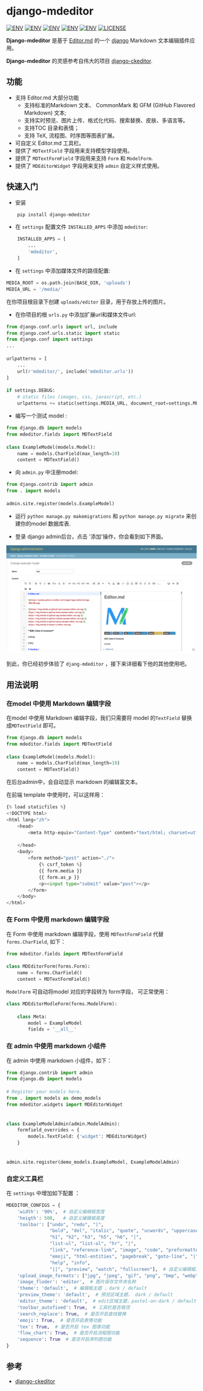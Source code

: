 
# django-mdeditor


[![ENV](https://img.shields.io/badge/release-v0.1.1-blue.svg)](https://github.com/pylixm/django-mdeditor)
[![ENV](https://img.shields.io/badge/中文文档-v0.1.1-blue.svg)](./README_CN.md)
[![ENV](https://img.shields.io/badge/gitter-v0.1.1-blue.svg)](https://gitter.im/django-mdeditor/Lobby)
[![ENV](https://img.shields.io/badge/python-2.x/3.x-green.svg)](https://github.com/pylixm/django-mdeditor)
[![ENV](https://img.shields.io/badge/django-1.7+-green.svg)](https://github.com/pylixm/django-mdeditor)
[![LICENSE](https://img.shields.io/badge/license-GPL3.0-green.svg)](https://github.com/pylixm/django-mdeditor/master/LICENSE.txt)


**Django-mdeditor** 是基于 [Editor.md](https://github.com/pandao/editor.md) 的一个 [django](djangoproject.com) Markdown 文本编辑插件应用。

**Django-mdeditor** 的灵感参考自伟大的项目 [django-ckeditor](https://github.com/django-ckeditor/django-ckeditor).

## 功能

- 支持 Editor.md 大部分功能 
    - 支持标准的Markdown 文本、 CommonMark 和 GFM (GitHub Flavored Markdown) 文本;
    - 支持实时预览、图片上传、格式化代码、搜索替换、皮肤、多语言等。
    - 支持TOC 目录和表情；
    - 支持 TeX, 流程图、时序图等图表扩展。
- 可自定义 Editor.md 工具栏。 
- 提供了 `MDTextField` 字段用来支持模型字段使用。
- 提供了 `MDTextFormField` 字段用来支持 `Form` 和 `ModelForm`.
- 提供了 `MDEditorWidget` 字段用来支持 `admin` 自定义样式使用。


## 快速入门

- 安装
```bash
    pip install django-mdeditor
```

- 在 `settings` 配置文件 `INSTALLED_APPS` 中添加 `mdeditor`:
```python
    INSTALLED_APPS = [
        ...
        'mdeditor',
    ]
```

- 在 `settings` 中添加媒体文件的路径配置:
```python
MEDIA_ROOT = os.path.join(BASE_DIR, 'uploads')
MEDIA_URL = '/media/'

```
在你项目根目录下创建 `uploads/editor` 目录，用于存放上传的图片。  

- 在你项目的根 `urls.py` 中添加扩展url和媒体文件url:
```python
from django.conf.urls import url, include
from django.conf.urls.static import static
from django.conf import settings
...

urlpatterns = [
    ...
    url(r'mdeditor/', include('mdeditor.urls'))
]

if settings.DEBUG:
    # static files (images, css, javascript, etc.)
    urlpatterns += static(settings.MEDIA_URL, document_root=settings.MEDIA_ROOT)

```

- 编写一个测试 model :
```python
from django.db import models
from mdeditor.fields import MDTextField

class ExampleModel(models.Model):
    name = models.CharField(max_length=10)
    content = MDTextField()
```

- 向 `admin.py` 中注册model:
```python
from django.contrib import admin
from . import models

admin.site.register(models.ExampleModel)

```

- 运行 `python manage.py makemigrations` 和 `python manage.py migrate` 来创建你的model 数据库表.

- 登录 django admin后台，点击 '添加'操作，你会看到如下界面。 

![](/screenshot/admin-example.png)

到此，你已经初步体验了 `djang-mdeditor` ，接下来详细看下他的其他使用吧。

## 用法说明

### 在model 中使用 Markdown 编辑字段

在model 中使用 Markdown 编辑字段，我们只需要将 model 的`TextField` 替换成`MDTextField` 即可。

```python
from django.db import models
from mdeditor.fields import MDTextField

class ExampleModel(models.Model):
    name = models.CharField(max_length=10)
    content = MDTextField()
```

在后台admin中，会自动显示 markdown 的编辑富文本。

在前端 template 中使用时，可以这样用：
```python
{% load staticfiles %}
<!DOCTYPE html>
<html lang="zh">
    <head>
        <meta http-equiv="Content-Type" content="text/html; charset=utf-8" />

    </head>
    <body>
        <form method="post" action="./">
            {% csrf_token %}
            {{ form.media }}
            {{ form.as_p }}
            <p><input type="submit" value="post"></p>
        </form>
    </body>
</html>

```

### 在 Form 中使用 markdown 编辑字段

在 Form 中使用 markdown 编辑字段，使用 `MDTextFormField` 代替 `forms.CharField`, 如下：
```python
from mdeditor.fields import MDTextFormField

class MDEditorForm(forms.Form):
    name = forms.CharField()
    content = MDTextFormField()
```

`ModelForm` 可自动将model 对应的字段转为 form字段， 可正常使用：
```python
class MDEditorModleForm(forms.ModelForm):

    class Meta:
        model = ExampleModel
        fields = '__all__'
``` 

### 在 admin 中使用 markdown 小组件

在 admin 中使用 markdown 小组件，如下：
```python
from django.contrib import admin
from django.db import models

# Register your models here.
from . import models as demo_models
from mdeditor.widgets import MDEditorWidget


class ExampleModelAdmin(admin.ModelAdmin):
    formfield_overrides = {
        models.TextField: {'widget': MDEditorWidget}
    }


admin.site.register(demo_models.ExampleModel, ExampleModelAdmin)
```

### 自定义工具栏

在 `settings` 中增加如下配置 ：
```python
MDEDITOR_CONFIGS = {
    'width': '90%',  # 自定义编辑框宽度
    'heigth': 500,   # 自定义编辑框高度
    'toolbar': ["undo", "redo", "|",
                "bold", "del", "italic", "quote", "ucwords", "uppercase", "lowercase", "|",
                "h1", "h2", "h3", "h5", "h6", "|",
                "list-ul", "list-ol", "hr", "|",
                "link", "reference-link", "image", "code", "preformatted-text", "code-block", "table", "datetime",
                "emoji", "html-entities", "pagebreak", "goto-line", "|",
                "help", "info",
                "||", "preview", "watch", "fullscreen"],  # 自定义编辑框工具栏
    'upload_image_formats': ["jpg", "jpeg", "gif", "png", "bmp", "webp"],  # 图片上传格式类型
    'image_floder': 'editor',  # 图片保存文件夹名称
    'theme': 'default',  # 编辑框主题 ，dark / default
    'preview_theme': 'default',  # 预览区域主题， dark / default
    'editor_theme': 'default',  # edit区域主题，pastel-on-dark / default
    'toolbar_autofixed': True,  # 工具栏是否吸顶
    'search_replace': True,  # 是否开启查找替换
    'emoji': True,  # 是否开启表情功能
    'tex': True,  # 是否开启 tex 图表功能
    'flow_chart': True,  # 是否开启流程图功能
    'sequence': True  # 是否开启序列图功能
}
```

## 参考

- [django-ckeditor](https://github.com/django-ckeditor/django-ckeditor)
